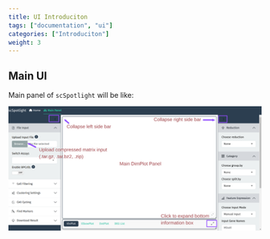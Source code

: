 ```yaml
---
title: UI Introduciton
tags: ["documentation", "ui"]
categories: ["Introduciton"]
weight: 3
---
```


## Main UI

Main panel of `scSpotlight` will be like:

![](main_panel.png)
